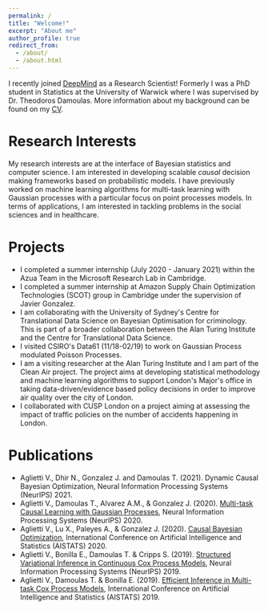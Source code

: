 ```yaml
---
permalink: /
title: "Welcome!"
excerpt: "About me"
author_profile: true
redirect_from:
  - /about/
  - /about.html
---
```


I recently joined [DeepMind](https://deepmind.com/) as a Research Scientist! Formerly I was a PhD student in Statistics at the University of Warwick where I was supervised by Dr. Theodoros Damoulas. More information about my background can be found on my [CV](https://github.com/VirgiAgl/VirgiAgl/VirgiAgl.github.io/files/CV.pdf).


# Research Interests
My research interests are at the interface of Bayesian statistics and computer science. I am interested in developing scalable *causal* decision making frameworks based on probabilistic models. I have previously worked on machine learning algorithms for multi-task learning with Gaussian processes with a particular focus on point processes models. In terms of applications, I am interested in tackling problems in the social sciences and in healthcare.

# Projects

* I completed a summer internship (July 2020 - January 2021) within the Azua Team in the Microsoft Research Lab in Cambridge.
* I completed a summer internship at Amazon Supply Chain Optimization Technologies (SCOT) group in Cambridge under the supervision of Javier Gonzalez.
* I am collaborating with the University of Sydney's Centre for Translational Data Science on Bayesian Optimisation for criminology. This is part of a broader collaboration between the Alan Turing Institute and the Centre for Translational Data Science.
* I visited CSIRO's Data61 (11/18-02/19) to work on Gaussian Process modulated Poisson Processes.
* I am a visiting researcher at the Alan Turing Institute and I am part of the Clean Air project. The project aims at developing statistical methodology and machine learning algorithms to support London's Major's office in taking data-driven/evidence based policy decisions in order to improve air quality over the city of London.
* I collaborated with CUSP London on a project aiming at assessing the impact of traffic policies on the number of accidents happening in London.


# Publications
* Aglietti V., Dhir N., Gonzalez J. and Damoulas T. (2021). Dynamic Causal Bayesian Optimization, Neural Information Processing Systems (NeurIPS) 2021.
* Aglietti V., Damoulas T., Alvarez A.M., & Gonzalez J. (2020). [Multi-task Causal Learning with Gaussian Processes](https://arxiv.org/abs/2009.12821), Neural Information Processing Systems (NeurIPS) 2020.
* Aglietti V., Lu X., Paleyes A., & Gonzalez J. (2020). [Causal Bayesian Optimization](https://arxiv.org/abs/2005.11741), International Conference on Artificial Intelligence and Statistics (AISTATS) 2020.
* Aglietti V., Bonilla E., Damoulas T. & Cripps S. (2019). [Structured Variational Inference in Continuous Cox Process Models](https://arxiv.org/abs/1906.03161), Neural Information Processing Systems (NeurIPS) 2019.
* Aglietti V., Damoulas T. & Bonilla E. (2019). [Efficient Inference in Multi-task Cox Process Models](https://arxiv.org/abs/1805.09781), International Conference on Artificial Intelligence and Statistics (AISTATS) 2019.





